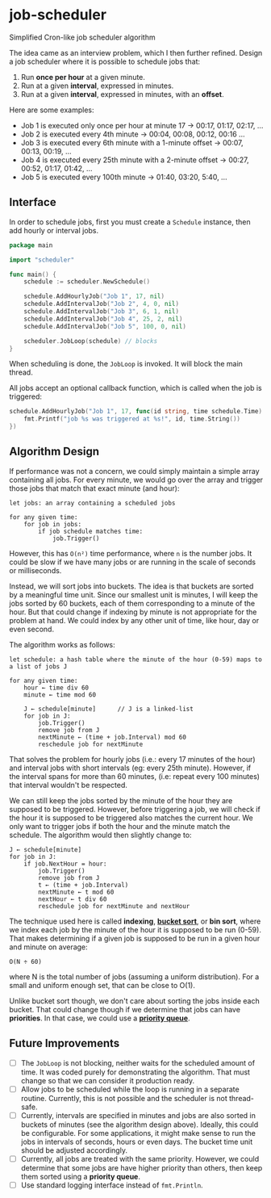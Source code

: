# job-scheduler

Simplified Cron-like job scheduler algorithm

The idea came as an interview problem, which I then further refined. Design a job scheduler where it is possible to schedule jobs that:

1. Run **once per hour** at a given minute.
2. Run at a given **interval**, expressed in minutes.
3. Run at a given **interval**, expressed in minutes, with an **offset**.

Here are some examples:

- Job 1 is executed only once per hour at minute 17 → 00:17, 01:17, 02:17, …
- Job 2 is executed every 4th minute → 00:04, 00:08, 00:12, 00:16 …
- Job 3 is executed every 6th minute with a 1-minute offset → 00:07, 00:13, 00:19, …
- Job 4 is executed every 25th minute with a 2-minute offset → 00:27, 00:52, 01:17, 01:42, …
- Job 5 is executed every 100th minute → 01:40, 03:20, 5:40, …

## Interface

In order to schedule jobs, first you must create a `Schedule` instance, then add hourly or interval jobs.

```go
package main

import "scheduler"

func main() {
	schedule := scheduler.NewSchedule()

	schedule.AddHourlyJob("Job 1", 17, nil)
	schedule.AddIntervalJob("Job 2", 4, 0, nil)
	schedule.AddIntervalJob("Job 3", 6, 1, nil)
	schedule.AddIntervalJob("Job 4", 25, 2, nil)
	schedule.AddIntervalJob("Job 5", 100, 0, nil)

	scheduler.JobLoop(schedule) // blocks
}
```

When scheduling is done, the `JobLoop` is invoked. It will block the main thread.

All jobs accept an optional callback function, which is called when the job is triggered:

```go
schedule.AddHourlyJob("Job 1", 17, func(id string, time schedule.Time) {
    fmt.Printf("job %s was triggered at %s!", id, time.String())
})
```

## Algorithm Design

If performance was not a concern, we could simply maintain a simple array containing all jobs. For every minute, we would go over the array and trigger those jobs that match that exact minute (and hour):

```
let jobs: an array containing a scheduled jobs

for any given time:
    for job in jobs:
        if job schedule matches time:
            job.Trigger()
```

However, this has `O(n²)` time performance, where `n` is the number jobs. It could be slow if we have many jobs or are running in the scale of seconds or milliseconds.

Instead, we will sort jobs into buckets. The idea is that buckets are sorted by a meaningful time unit. Since our smallest unit is minutes, I will keep the jobs sorted by 60 buckets, each of them corresponding to a minute of the hour. But that could change if indexing by minute is not appropriate for the problem at hand. We could index by any other unit of time, like hour, day or even second.

The algorithm works as follows:

```
let schedule: a hash table where the minute of the hour (0-59) maps to a list of jobs J

for any given time:
    hour ← time div 60
    minute ← time mod 60

    J ← schedule[minute]      // J is a linked-list
    for job in J:
        job.Trigger()
        remove job from J
        nextMinute ← (time + job.Interval) mod 60
        reschedule job for nextMinute
```

That solves the problem for hourly jobs (i.e.: every 17 minutes of the hour) and interval jobs with short  intervals (eg: every 25th minute). However, if the interval spans for more than 60 minutes, (i.e: repeat every 100 minutes) that interval wouldn't be respected.

We can still keep the jobs sorted by the minute of the hour they are supposed to be triggered. However, before triggering a job, we will check if the hour it is supposed to be triggered also matches the current hour. We only want to trigger jobs if both the hour and the minute match the schedule. The algorithm would then slightly change to:

```
J ← schedule[minute]
for job in J:
    if job.NextHour = hour:
        job.Trigger()
        remove job from J
        t ← (time + job.Interval)
        nextMinute ← t mod 60
        nextHour ← t div 60
        reschedule job for nextMinute and nextHour
```

The technique used here is called **indexing**, **[bucket sort](https://en.wikipedia.org/wiki/Bucket_sort)**, or **bin sort**, where we index each job by the minute of the  hour it is supposed to be run (0-59). That makes determining if a given job is supposed to be run in a given hour and minute on average:

    O(N ÷ 60)

where N is the total number of jobs (assuming a uniform distribution). For a small and uniform enough set, that can be close to O(1).

Unlike bucket sort though, we don't care about sorting the jobs inside each bucket. That could change though if we determine that jobs can have **priorities**. In that case, we could use a **[priority queue](https://en.wikipedia.org/wiki/Priority_queue)**.

## Future Improvements

- [ ] The `JobLoop` is not blocking, neither waits for the scheduled amount of time. It was coded purely for demonstrating the algorithm. That must change so that we can consider it production ready.
- [ ] Allow jobs to be scheduled while the loop is running in a separate routine. Currently, this is not possible and the scheduler is not thread-safe.
- [ ] Currently, intervals are specified in minutes and jobs are also sorted in buckets of minutes (see the algorithm design above). Ideally, this could be configurable. For some applications, it might make sense to run the jobs in intervals of seconds, hours or even days. The bucket time unit should be adjusted accordingly.
- [ ] Currently, all jobs are treated with the same priority. However, we could determine that some jobs are have higher priority than others, then keep them sorted using a **priority queue**.
- [ ] Use standard logging interface instead of `fmt.Println`.
